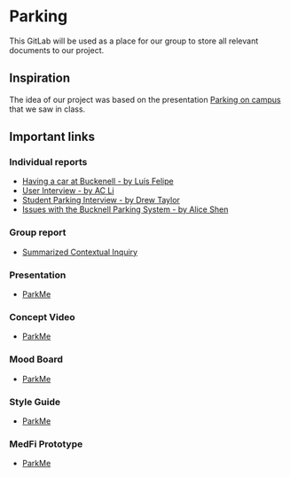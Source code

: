# Parking

This GitLab will be used as a place for our group to store all relevant documents to our project.

## Inspiration
The idea of our project was based on the presentation [Parking on campus](https://medium.com/@kjs026/parking-on-campus-a-frustrating-time-consuming-issue-259ae8160b6#.cl5gaysto) that we saw in class.

## Important links
### Individual reports
- [Having a car at Buckenell - by Luís Felipe](https://medium.com/@lftomazini/having-a-car-at-bucknell-cda27283f89e#.ktd74vqhi)
- [User Interview - by AC Li](https://medium.com/@yl015/user-interview-a1b995bb6d76#.ci5je4ih2)
- [Student Parking Interview - by Drew Taylor](https://medium.com/@awt003/student-parking-interview-9dd119de017f#.kjy0z7mwv)
- [Issues with the Bucknell Parking System - by Alice Shen](https://medium.com/@ms092/issues-with-the-bucknell-parking-system-d9cc90a4c112#.gmhgks4ft)

### Group report
- [Summarized Contextual Inquiry](https://medium.com/@lftomazini/summarized-contextual-inquiry-3cdb97074762#.wyfq5znn2)

### Presentation
- [ParkMe](https://docs.google.com/a/bucknell.edu/presentation/d/1uxBkMXgUkmEBJ0fYvIgu5pYqA34eRcjhOHB9bKC-aCk/edit?usp=sharing)

### Concept Video
- [ParkMe](https://www.youtube.com/watch?v=tlSBLZjG_BA)

### Mood Board
- [ParkMe](https://niice.co/m/488b71981237f1c00e5b3afbe54ac297)

### Style Guide
- [ParkMe](https://app.frontify.com/d/z5FawCZgY1AW/park-me-style-guide)

### MedFi Prototype
- [ParkMe](https://gitlab.bucknell.edu/lffct001/parking/blob/master/evaluation/medfi_prototype/ParkMe.vp)